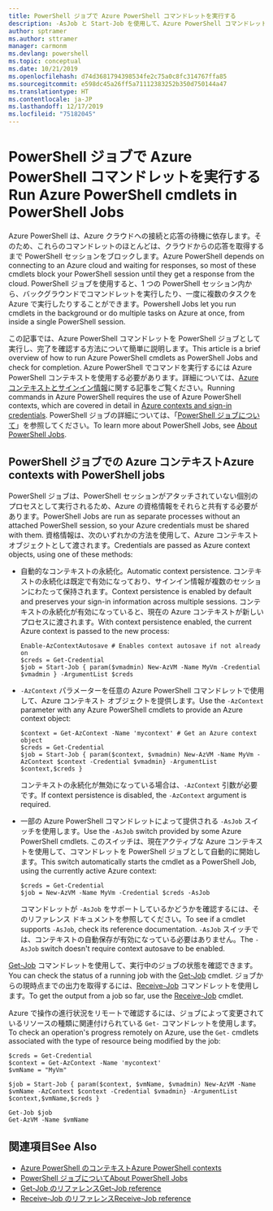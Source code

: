 ```yaml
---
title: PowerShell ジョブで Azure PowerShell コマンドレットを実行する
description: -AsJob と Start-Job を使用して、Azure PowerShell コマンドレットを並列で、またはバックグラウンド タスクとして実行する方法について説明します。
author: sptramer
ms.author: sttramer
manager: carmonm
ms.devlang: powershell
ms.topic: conceptual
ms.date: 10/21/2019
ms.openlocfilehash: d74d3681794398534fe2c75a0c8fc314767ffa85
ms.sourcegitcommit: e598dc45a26ff5a71112383252b350d750144a47
ms.translationtype: HT
ms.contentlocale: ja-JP
ms.lasthandoff: 12/17/2019
ms.locfileid: "75182045"
---
```

# <a name="run-azure-powershell-cmdlets-in-powershell-jobs"></a><span data-ttu-id="e955f-103">PowerShell ジョブで Azure PowerShell コマンドレットを実行する</span><span class="sxs-lookup"><span data-stu-id="e955f-103">Run Azure PowerShell cmdlets in PowerShell Jobs</span></span>

<span data-ttu-id="e955f-104">Azure PowerShell は、Azure クラウドへの接続と応答の待機に依存します。そのため、これらのコマンドレットのほとんどは、クラウドからの応答を取得するまで PowerShell セッションをブロックします。</span><span class="sxs-lookup"><span data-stu-id="e955f-104">Azure PowerShell depends on connecting to an Azure cloud and waiting for responses, so most of these cmdlets block your PowerShell session until they get a response from the cloud.</span></span>
<span data-ttu-id="e955f-105">PowerShell ジョブを使用すると、1 つの PowerShell セッション内から、バックグラウンドでコマンドレットを実行したり、一度に複数のタスクを Azure で実行したりすることができます。</span><span class="sxs-lookup"><span data-stu-id="e955f-105">Powershell Jobs let you run cmdlets in the background or do multiple tasks on Azure at once, from inside a single PowerShell session.</span></span>

<span data-ttu-id="e955f-106">この記事では、Azure PowerShell コマンドレットを PowerShell ジョブとして実行し、完了を確認する方法について簡単に説明します。</span><span class="sxs-lookup"><span data-stu-id="e955f-106">This article is a brief overview of how to run Azure PowerShell cmdlets as PowerShell Jobs and check for completion.</span></span> <span data-ttu-id="e955f-107">Azure PowerShell でコマンドを実行するには Azure PowerShell コンテキストを使用する必要があります。詳細については、[Azure コンテキストとサインイン情報](context-persistence.md)に関する記事をご覧ください。</span><span class="sxs-lookup"><span data-stu-id="e955f-107">Running commands in Azure PowerShell requires the use of Azure PowerShell contexts, which are covered in detail in [Azure contexts and sign-in credentials](context-persistence.md).</span></span>
<span data-ttu-id="e955f-108">PowerShell ジョブの詳細については、「[PowerShell ジョブについて](/powershell/module/microsoft.powershell.core/about/about_jobs)」を参照してください。</span><span class="sxs-lookup"><span data-stu-id="e955f-108">To learn more about PowerShell Jobs, see [About PowerShell Jobs](/powershell/module/microsoft.powershell.core/about/about_jobs).</span></span>

## <a name="azure-contexts-with-powershell-jobs"></a><span data-ttu-id="e955f-109">PowerShell ジョブでの Azure コンテキスト</span><span class="sxs-lookup"><span data-stu-id="e955f-109">Azure contexts with PowerShell jobs</span></span>

<span data-ttu-id="e955f-110">PowerShell ジョブは、PowerShell セッションがアタッチされていない個別のプロセスとして実行されるため、Azure の資格情報をそれらと共有する必要があります。</span><span class="sxs-lookup"><span data-stu-id="e955f-110">PowerShell Jobs are run as separate processes without an attached PowerShell session, so your Azure credentials must be shared with them.</span></span> <span data-ttu-id="e955f-111">資格情報は、次のいずれかの方法を使用して、Azure コンテキスト オブジェクトとして渡されます。</span><span class="sxs-lookup"><span data-stu-id="e955f-111">Credentials are passed as Azure context objects, using one of these methods:</span></span>

* <span data-ttu-id="e955f-112">自動的なコンテキストの永続化。</span><span class="sxs-lookup"><span data-stu-id="e955f-112">Automatic context persistence.</span></span> <span data-ttu-id="e955f-113">コンテキストの永続化は既定で有効になっており、サインイン情報が複数のセッションにわたって保持されます。</span><span class="sxs-lookup"><span data-stu-id="e955f-113">Context persistence is enabled by default and preserves your sign-in information across multiple sessions.</span></span> <span data-ttu-id="e955f-114">コンテキストの永続化が有効になっていると、現在の Azure コンテキストが新しいプロセスに渡されます。</span><span class="sxs-lookup"><span data-stu-id="e955f-114">With context persistence enabled, the current Azure context is passed to the new process:</span></span>

  ```azurepowershell-interactive
  Enable-AzContextAutosave # Enables context autosave if not already on
  $creds = Get-Credential
  $job = Start-Job { param($vmadmin) New-AzVM -Name MyVm -Credential $vmadmin } -ArgumentList $creds
  ```

* <span data-ttu-id="e955f-115">`-AzContext` パラメーターを任意の Azure PowerShell コマンドレットで使用して、Azure コンテキスト オブジェクトを提供します。</span><span class="sxs-lookup"><span data-stu-id="e955f-115">Use the `-AzContext` parameter with any Azure PowerShell cmdlets to provide an Azure context object:</span></span>

  ```azurepowershell-interactive
  $context = Get-AzContext -Name 'mycontext' # Get an Azure context object
  $creds = Get-Credential
  $job = Start-Job { param($context, $vmadmin) New-AzVM -Name MyVm -AzContext $context -Credential $vmadmin} -ArgumentList $context,$creds }
  ```

  <span data-ttu-id="e955f-116">コンテキストの永続化が無効になっている場合は、`-AzContext` 引数が必要です。</span><span class="sxs-lookup"><span data-stu-id="e955f-116">If context persistence is disabled, the `-AzContext` argument is required.</span></span>

* <span data-ttu-id="e955f-117">一部の Azure PowerShell コマンドレットによって提供される `-AsJob` スイッチを使用します。</span><span class="sxs-lookup"><span data-stu-id="e955f-117">Use the `-AsJob` switch provided by some Azure PowerShell cmdlets.</span></span> <span data-ttu-id="e955f-118">このスイッチは、現在アクティブな Azure コンテキストを使用して、コマンドレットを PowerShell ジョブとして自動的に開始します。</span><span class="sxs-lookup"><span data-stu-id="e955f-118">This switch automatically starts the cmdlet as a PowerShell Job, using the currently active Azure context:</span></span>

  ```azurepowershell-interactive
  $creds = Get-Credential
  $job = New-AzVM -Name MyVm -Credential $creds -AsJob
  ```

  <span data-ttu-id="e955f-119">コマンドレットが `-AsJob` をサポートしているかどうかを確認するには、そのリファレンス ドキュメントを参照してください。</span><span class="sxs-lookup"><span data-stu-id="e955f-119">To see if a cmdlet supports `-AsJob`, check its reference documentation.</span></span> <span data-ttu-id="e955f-120">`-AsJob` スイッチでは、コンテキストの自動保存が有効になっている必要はありません。</span><span class="sxs-lookup"><span data-stu-id="e955f-120">The `-AsJob` switch doesn't require context autosave to be enabled.</span></span>

<span data-ttu-id="e955f-121">[Get-Job](/powershell/module/microsoft.powershell.core/get-job) コマンドレットを使用して、実行中のジョブの状態を確認できます。</span><span class="sxs-lookup"><span data-stu-id="e955f-121">You can check the status of a running job with the [Get-Job](/powershell/module/microsoft.powershell.core/get-job) cmdlet.</span></span> <span data-ttu-id="e955f-122">ジョブからの現時点までの出力を取得するには、[Receive-Job](/powershell/module/microsoft.powershell.core/receive-job) コマンドレットを使用します。</span><span class="sxs-lookup"><span data-stu-id="e955f-122">To get the output from a job so far, use the [Receive-Job](/powershell/module/microsoft.powershell.core/receive-job) cmdlet.</span></span>

<span data-ttu-id="e955f-123">Azure で操作の進行状況をリモートで確認するには、ジョブによって変更されているリソースの種類に関連付けられている `Get-` コマンドレットを使用します。</span><span class="sxs-lookup"><span data-stu-id="e955f-123">To check an operation's progress remotely on Azure, use the `Get-` cmdlets associated with the type of resource being modified by the job:</span></span>

```azurepowershell-interactive
$creds = Get-Credential
$context = Get-AzContext -Name 'mycontext'
$vmName = "MyVm"

$job = Start-Job { param($context, $vmName, $vmadmin) New-AzVM -Name $vmName -AzContext $context -Credential $vmadmin} -ArgumentList $context,$vmName,$creds }

Get-Job $job
Get-AzVM -Name $vmName
```

## <a name="see-also"></a><span data-ttu-id="e955f-124">関連項目</span><span class="sxs-lookup"><span data-stu-id="e955f-124">See Also</span></span>

* [<span data-ttu-id="e955f-125">Azure PowerShell のコンテキスト</span><span class="sxs-lookup"><span data-stu-id="e955f-125">Azure PowerShell contexts</span></span>](context-persistence.md)
* [<span data-ttu-id="e955f-126">PowerShell ジョブについて</span><span class="sxs-lookup"><span data-stu-id="e955f-126">About PowerShell Jobs</span></span>](/powershell/module/microsoft.powershell.core/about/about_jobs)
* [<span data-ttu-id="e955f-127">Get-Job のリファレンス</span><span class="sxs-lookup"><span data-stu-id="e955f-127">Get-Job reference</span></span>](/powershell/module/microsoft.powershell.core/get-job)
* [<span data-ttu-id="e955f-128">Receive-Job のリファレンス</span><span class="sxs-lookup"><span data-stu-id="e955f-128">Receive-Job reference</span></span>](/powershell/module/microsoft.powershell.core/receive-job)
